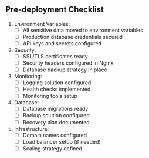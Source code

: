 ## Pre-deployment Checklist

1. Environment Variables:
   - [ ] All sensitive data moved to environment variables
   - [ ] Production database credentials secured
   - [ ] API keys and secrets configured

2. Security:
   - [ ] SSL/TLS certificates ready
   - [ ] Security headers configured in Nginx
   - [ ] Database backup strategy in place

3. Monitoring:
   - [ ] Logging solution configured
   - [ ] Health checks implemented
   - [ ] Monitoring tools setup

4. Database:
   - [ ] Database migrations ready
   - [ ] Backup solution configured
   - [ ] Recovery plan documented

5. Infrastructure:
   - [ ] Domain names configured
   - [ ] Load balancer setup (if needed)
   - [ ] Scaling strategy defined